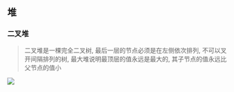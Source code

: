 ## 堆

### 二叉堆

> 二叉堆是一棵完全二叉树, 最后一层的节点必须是在左侧依次排列, 不可以叉开间隔排列的树, 最大堆说明最顶层的值永远是最大的, 其子节点的值永远比父节点的值小

![](document/images/erchadui.png)